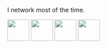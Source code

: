 I network most of the time.

<div>
          <img  height="50" width="50" src="https://cdn.jsdelivr.net/gh/devicons/devicon/icons/putty/putty-plain.svg" />
          <img  height="50" width="50" src="https://cdn.jsdelivr.net/gh/devicons/devicon/icons/filezilla/filezilla-plain-wordmark.svg" />
          <img  height="50" width="50" src="https://cdn.jsdelivr.net/gh/devicons/devicon/icons/amazonwebservices/amazonwebservices-original-wordmark.svg" />
          <img  height="50" width="50" src="https://cdn.jsdelivr.net/gh/devicons/devicon/icons/ssh/ssh-original-wordmark.svg" />
</div>


          


<!--



https://shields.io (for badges)

https://github.com/devicons/devicon/tree/master/icons (icons folder)

https://profilinator.rishav.dev (make a full ReadME)
-->
